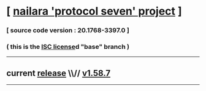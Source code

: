 
# [ [nailara 'protocol seven' project](http://src.nailara.net/) ]

### [ source code version : 20.1768-3397.0 ]

### ( this is the [ISC license](license)d "base" branch )
---
## current [release](https://github.com/anotherlink/nailara/releases) \\\\// [v1.58.7](https://github.com/anotherlink/nailara/releases/tag/v1.58.7)
---
